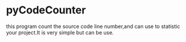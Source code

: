 pyCodeCounter
=============

this program count the source code line number,and can use to statistic your project.It is very simple but can be use.